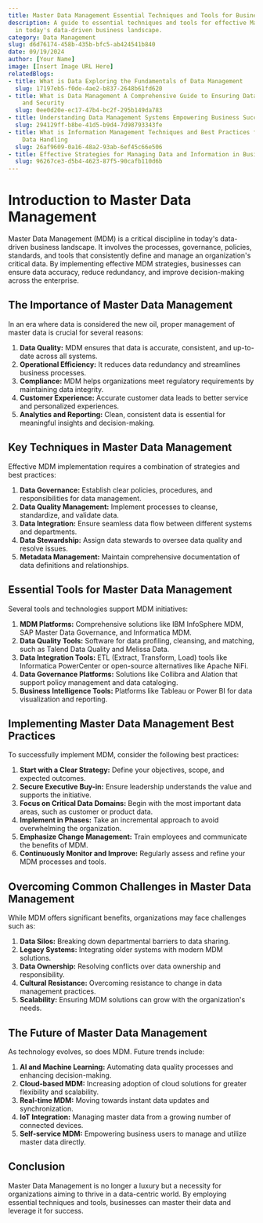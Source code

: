 ```yaml
---
title: Master Data Management Essential Techniques and Tools for Business Success
description: A guide to essential techniques and tools for effective Master Data Management
  in today's data-driven business landscape.
category: Data Management
slug: d6d76174-458b-435b-bfc5-ab424541b840
date: 09/19/2024
author: [Your Name]
image: [Insert Image URL Here]
relatedBlogs:
- title: What is Data Exploring the Fundamentals of Data Management
  slug: 17197eb5-f0de-4ae2-b837-2648b61fd620
- title: What is Data Management A Comprehensive Guide to Ensuring Data Integrity
    and Security
  slug: 0ee0d20e-ec17-47b4-bc2f-295b149da783
- title: Understanding Data Management Systems Empowering Business Success
  slug: 294129ff-b8be-41d5-b9d4-7d98793343fe
- title: What is Information Management Techniques and Best Practices for Effective
    Data Handling
  slug: 26af9609-0a16-48a2-93ab-6ef45c66e506
- title: Effective Strategies for Managing Data and Information in Business
  slug: 96267ce3-d5b4-4623-87f5-90cafb110d6b
---
```


# Introduction to Master Data Management

Master Data Management (MDM) is a critical discipline in today's data-driven business landscape. It involves the processes, governance, policies, standards, and tools that consistently define and manage an organization's critical data. By implementing effective MDM strategies, businesses can ensure data accuracy, reduce redundancy, and improve decision-making across the enterprise.

## The Importance of Master Data Management

In an era where data is considered the new oil, proper management of master data is crucial for several reasons:

1. **Data Quality:** MDM ensures that data is accurate, consistent, and up-to-date across all systems.
2. **Operational Efficiency:** It reduces data redundancy and streamlines business processes.
3. **Compliance:** MDM helps organizations meet regulatory requirements by maintaining data integrity.
4. **Customer Experience:** Accurate customer data leads to better service and personalized experiences.
5. **Analytics and Reporting:** Clean, consistent data is essential for meaningful insights and decision-making.

## Key Techniques in Master Data Management

Effective MDM implementation requires a combination of strategies and best practices:

1. **Data Governance:** Establish clear policies, procedures, and responsibilities for data management.
2. **Data Quality Management:** Implement processes to cleanse, standardize, and validate data.
3. **Data Integration:** Ensure seamless data flow between different systems and departments.
4. **Data Stewardship:** Assign data stewards to oversee data quality and resolve issues.
5. **Metadata Management:** Maintain comprehensive documentation of data definitions and relationships.

## Essential Tools for Master Data Management

Several tools and technologies support MDM initiatives:

1. **MDM Platforms:** Comprehensive solutions like IBM InfoSphere MDM, SAP Master Data Governance, and Informatica MDM.
2. **Data Quality Tools:** Software for data profiling, cleansing, and matching, such as Talend Data Quality and Melissa Data.
3. **Data Integration Tools:** ETL (Extract, Transform, Load) tools like Informatica PowerCenter or open-source alternatives like Apache NiFi.
4. **Data Governance Platforms:** Solutions like Collibra and Alation that support policy management and data cataloging.
5. **Business Intelligence Tools:** Platforms like Tableau or Power BI for data visualization and reporting.

## Implementing Master Data Management Best Practices

To successfully implement MDM, consider the following best practices:

1. **Start with a Clear Strategy:** Define your objectives, scope, and expected outcomes.
2. **Secure Executive Buy-in:** Ensure leadership understands the value and supports the initiative.
3. **Focus on Critical Data Domains:** Begin with the most important data areas, such as customer or product data.
4. **Implement in Phases:** Take an incremental approach to avoid overwhelming the organization.
5. **Emphasize Change Management:** Train employees and communicate the benefits of MDM.
6. **Continuously Monitor and Improve:** Regularly assess and refine your MDM processes and tools.

## Overcoming Common Challenges in Master Data Management

While MDM offers significant benefits, organizations may face challenges such as:

1. **Data Silos:** Breaking down departmental barriers to data sharing.
2. **Legacy Systems:** Integrating older systems with modern MDM solutions.
3. **Data Ownership:** Resolving conflicts over data ownership and responsibility.
4. **Cultural Resistance:** Overcoming resistance to change in data management practices.
5. **Scalability:** Ensuring MDM solutions can grow with the organization's needs.

## The Future of Master Data Management

As technology evolves, so does MDM. Future trends include:

1. **AI and Machine Learning:** Automating data quality processes and enhancing decision-making.
2. **Cloud-based MDM:** Increasing adoption of cloud solutions for greater flexibility and scalability.
3. **Real-time MDM:** Moving towards instant data updates and synchronization.
4. **IoT Integration:** Managing master data from a growing number of connected devices.
5. **Self-service MDM:** Empowering business users to manage and utilize master data directly.

## Conclusion

Master Data Management is no longer a luxury but a necessity for organizations aiming to thrive in a data-centric world. By employing essential techniques and tools, businesses can master their data and leverage it for success.